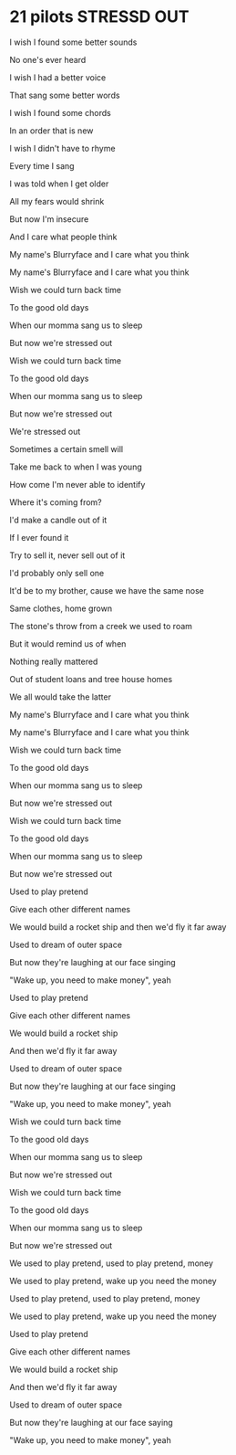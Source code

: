 # 21 pilots STRESSD OUT
I wish I found some better sounds

No one's ever heard

I wish I had a better voice

That sang some better words

I wish I found some chords

In an order that is new

I wish I didn't have to rhyme

Every time I sang

I was told when I get older

All my fears would shrink

But now I'm insecure

And I care what people think

My name's Blurryface and I care what you think

My name's Blurryface and I care what you think

Wish we could turn back time

To the good old days

When our momma sang us to sleep

But now we're stressed out

Wish we could turn back time

To the good old days

When our momma sang us to sleep

But now we're stressed out

We're stressed out

Sometimes a certain smell will

Take me back to when I was young

How come I'm never able to identify

Where it's coming from?

I'd make a candle out of it

If I ever found it

Try to sell it, never sell out of it

I'd probably only sell one

It'd be to my brother, cause we have the same nose

Same clothes, home grown

The stone's throw from a creek we used to roam

But it would remind us of when

Nothing really mattered

Out of student loans and tree house homes

We all would take the latter

My name's Blurryface and I care what you think

My name's Blurryface and I care what you think

Wish we could turn back time

To the good old days

When our momma sang us to sleep

But now we're stressed out

Wish we could turn back time

To the good old days

When our momma sang us to sleep

But now we're stressed out

Used to play pretend

Give each other different names

We would build a rocket ship and then we'd fly it far away

Used to dream of outer space

But now they're laughing at our face singing

"Wake up, you need to make money", yeah

Used to play pretend

Give each other different names

We would build a rocket ship

And then we'd fly it far away

Used to dream of outer space

But now they're laughing at our face singing

"Wake up, you need to make money", yeah

Wish we could turn back time

To the good old days

When our momma sang us to sleep

But now we're stressed out

Wish we could turn back time

To the good old days

When our momma sang us to sleep

But now we're stressed out

We used to play pretend, used to play pretend, money

We used to play pretend, wake up you need the money

Used to play pretend, used to play pretend, money

We used to play pretend, wake up you need the money

Used to play pretend

Give each other different names

We would build a rocket ship

And then we'd fly it far away

Used to dream of outer space

But now they're laughing at our face saying

"Wake up, you need to make money", yeah


